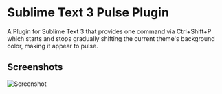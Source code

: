 Sublime Text 3 Pulse Plugin
===========================

A Plugin for Sublime Text 3 that provides one command via Ctrl+Shift+P which starts and stops gradually shifting the current theme's background color, making it appear to pulse.


Screenshots
-----------

![Screenshot](http://giant.gfycat.com/DeepDefensiveHochstettersfrog.gif)
